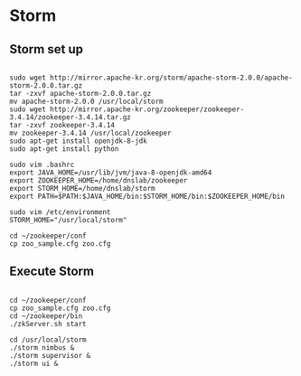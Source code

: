 # Storm
## Storm set up
<pre><code>
sudo wget http://mirror.apache-kr.org/storm/apache-storm-2.0.0/apache-storm-2.0.0.tar.gz
tar -zxvf apache-storm-2.0.0.tar.gz
mv apache-storm-2.0.0 /usr/local/storm
sudo wget http://mirror.apache-kr.org/zookeeper/zookeeper-3.4.14/zookeeper-3.4.14.tar.gz
tar -zxvf zookeeper-3.4.14
mv zookeeper-3.4.14 /usr/local/zookeeper
sudo apt-get install openjdk-8-jdk
sudo apt-get install python

sudo vim .bashrc
export JAVA_HOME=/usr/lib/jvm/java-8-openjdk-amd64
export ZOOKEEPER_HOME=/home/dnslab/zookeeper
export STORM_HOME=/home/dnslab/storm
export PATH=$PATH:$JAVA_HOME/bin:$STORM_HOME/bin:$ZOOKEEPER_HOME/bin

sudo vim /etc/environment
STORM_HOME="/usr/local/storm"

cd ~/zookeeper/conf
cp zoo_sample.cfg zoo.cfg
</code></pre>

## Execute Storm
<pre><code>
cd ~/zookeeper/conf
cp zoo_sample.cfg zoo.cfg
cd ~/zookeeper/bin
./zkServer.sh start

cd /usr/local/storm
./storm nimbus &
./storm supervisor &
./storm ui &
</code></pre>
